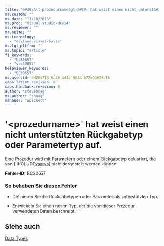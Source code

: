 ```yaml
---
title: "&#39;&lt;prozedurname&gt;&#39; hat weist einen nicht unterst&#252;tzten R&#252;ckgabetyp oder Parametertyp auf. | Microsoft Docs"
ms.custom: ""
ms.date: "11/16/2016"
ms.prod: "visual-studio-dev14"
ms.reviewer: ""
ms.suite: ""
ms.technology: 
  - "devlang-visual-basic"
ms.tgt_pltfrm: ""
ms.topic: "article"
f1_keywords: 
  - "bc30657"
  - "vbc30657"
helpviewer_keywords: 
  - "BC30657"
ms.assetid: dd28b718-6a88-444c-9844-672b93628c16
caps.latest.revision: 8
caps.handback.revision: 8
author: "stevehoag"
ms.author: "shoag"
manager: "wpickett"
---
```

# &#39;&lt;prozedurname&gt;&#39; hat weist einen nicht unterst&#252;tzten R&#252;ckgabetyp oder Parametertyp auf.
Eine Prozedur wird mit Parametern oder einem Rückgabetyp deklariert, die von [!INCLUDE[vsprvs](../../csharp/includes/vsprvs_md.md)] nicht dargestellt werden können.  
  
 **Fehler\-ID:** BC30657  
  
### So beheben Sie diesen Fehler  
  
-   Definieren Sie die Rückgabetypen oder Parameter als unterstützten Typ.  
  
-   Entwickeln Sie einen neuen Typ, der die von dieser Prozedur verwendeten Daten beschreibt.  
  
## Siehe auch  
 [Data Types](../../visual-basic/language-reference/data-types/data-type-summary.md)